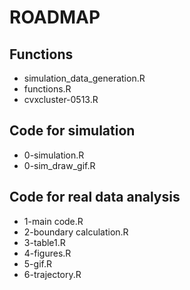 # ROADMAP

## Functions

* simulation_data_generation.R
* functions.R
* cvxcluster-0513.R


## Code for simulation 

* 0-simulation.R
* 0-sim_draw_gif.R

## Code for real data analysis

* 1-main code.R
* 2-boundary calculation.R
* 3-table1.R
* 4-figures.R
* 5-gif.R
* 6-trajectory.R

